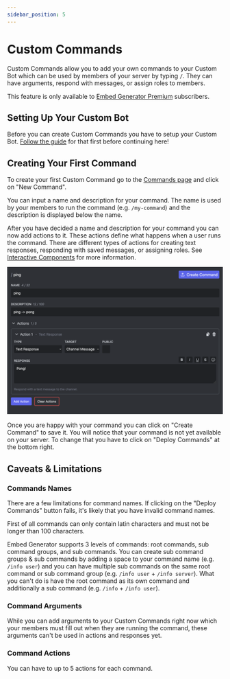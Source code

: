 ```yaml
---
sidebar_position: 5
---
```


# Custom Commands

Custom Commands allow you to add your own commands to your Custom Bot which can be used by members of your server by typing `/`. They can have arguments, respond with messages, or assign roles to members.

This feature is only available to [Embed Generator Premium](../premium) subscribers.

## Setting Up Your Custom Bot

Before you can create Custom Commands you have to setup your Custom Bot. [Follow the guide](./custom-bots) for that first before continuing here!

## Creating Your First Command

To create your first Custom Command go to the [Commands page](https://message.style/app/commands) and click on "New Command".

You can input a name and description for your command. The name is used by your members to run the command (e.g. `/my-command`) and the description is displayed below the name.

After you have decided a name and description for your command you can now add actions to it. These actions define what happens when a user runs the command. There are different types of actions for creating text responses, responding with saved messages, or assigning roles. See [Interactive Components](./interactive-components#actions) for more information.

![First Custom Commands](./custom-commands-first.png)

Once you are happy with your command you can click on "Create Command" to save it. You will notice that your command is not yet available on your server. To change that you have to click on "Deploy Commands" at the bottom right.

## Caveats & Limitations

### Commands Names

There are a few limitations for command names. If clicking on the "Deploy Commands" button fails, it's likely that you have invalid command names.

First of all commands can only contain latin characters and must not be longer than 100 characters.

Embed Generator supports 3 levels of commands: root commands, sub command groups, and sub commands.
You can create sub command groups & sub commands by adding a space to your command name (e.g. `/info user`) and you can have multiple sub commands on the same root command or sub command group (e.g. `/info user` + `/info server`). What you can't do is have the root command as its own command and additionally a sub command (e.g. `/info` + `/info user`).

### Command Arguments

While you can add arguments to your Custom Commands right now which your members must fill out when they are running the command, these arguments can't be used in actions and responses yet.

### Command Actions

You can have to up to 5 actions for each command.
